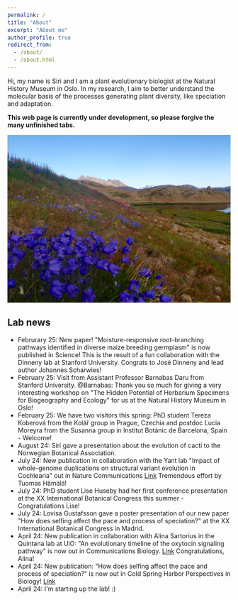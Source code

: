 ```yaml
---
permalink: /
title: "About"
excerpt: "About me"
author_profile: true
redirect_from: 
  - /about/
  - /about.html
---
```


Hi, my name is Siri and I am a plant evolutionary biologist at the Natural History Museum in Oslo. In my research, I aim to better understand the molecular basis of the processes generating plant diversity, like speciation and adaptation. 


**This web page is currently under development, so please forgive the many unfinished tabs.** 

![Blomsterdalen](/images/Blomsterdalen.JPG) <br />

## Lab news
- Februrary 25: New paper! "Moisture-responsive root-branching pathways identified in diverse maize breeding germplasm" is now published in Science! This is the result of a fun collaboration with the Dinneny lab at Stanford University. Congrats to José Dinneny and lead author Johannes Scharwies! 
- February 25: Visit from Assistant Professor Barnabas Daru from Stanford University. @Barnabas: Thank you so much for giving a very interesting workshop on "The Hidden Potential of Herbarium Specimens for Biogeography and Ecology" for us at the Natural History Museum in Oslo!
- February 25: We have two visitors this spring: PhD student Tereza Koberová from the Kolář group in Prague, Czechia and postdoc Lucia Moreyra from the Susanna group in Institut Botànic de Barcelona, Spain - Welcome! 
- August 24: Siri gave a presentation about the evolution of cacti to the Norwegian Botanical Association.
- July 24: New publication in collaboration with the Yant lab "Impact of whole-genome duplications on structural variant evolution in Cochlearia" out in Nature Communications [Link](https://www.nature.com/articles/s41467-024-49679-y) Tremendous effort by Tuomas Hämälä!
- July 24: PhD student Lise Huseby had her first conference presentation at the XX International Botanical Congress this summer - Congratulations Lise! 
- July 24: Lovisa Gustafsson gave a poster presentation of our new paper "How does selfing affect the pace and process of speciation?" at the XX International Botanical Congress in Madrid. 
- April 24: New publication in collaboration with Alina Sartorius in the Quintana lab at UiO: "An evolutionary timeline of the oxytocin signaling pathway" is now out in Communications Biology. [Link](https://www.nature.com/articles/s42003-024-06094-9) Congratulations, Alina!
- April 24: New publication: "How does selfing affect the pace and process of speciation?" is now out in Cold Spring Harbor Perspectives in Biology! [Link](https://cshperspectives.cshlp.org/content/early/2024/03/19/cshperspect.a041426.abstract) 
- April 24: I'm starting up the lab! :)


